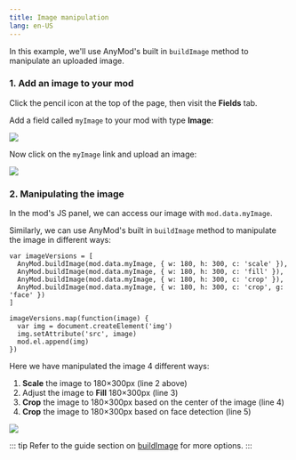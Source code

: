 ```yaml
---
title: Image manipulation
lang: en-US
---
```


In this example, we'll use AnyMod's built in `buildImage` method to manipulate an uploaded image.

### 1. Add an image to your mod

Click the pencil icon at the top of the page, then visit the **Fields** tab.

Add a field called `myImage` to your mod with type **Image**:

<img src="https://res.cloudinary.com/component/image/upload/v1562704535/guide/examples/image-1a-add-field.png">

Now click on the `myImage` link and upload an image:

<img src="https://res.cloudinary.com/component/image/upload/v1562704535/guide/examples/image-1b-add-image.png">

### 2. Manipulating the image

In the mod's JS panel, we can access our image with `mod.data.myImage`.

Similarly, we can use AnyMod's built in `buildImage` method to manipulate the image in different ways:

```js{2-5}
var imageVersions = [
  AnyMod.buildImage(mod.data.myImage, { w: 180, h: 300, c: 'scale' }),
  AnyMod.buildImage(mod.data.myImage, { w: 180, h: 300, c: 'fill' }),
  AnyMod.buildImage(mod.data.myImage, { w: 180, h: 300, c: 'crop' }),
  AnyMod.buildImage(mod.data.myImage, { w: 180, h: 300, c: 'crop', g: 'face' })
]

imageVersions.map(function(image) {
  var img = document.createElement('img')
  img.setAttribute('src', image)
  mod.el.append(img)
})
```

Here we have manipulated the image 4 different ways:

1. **Scale** the image to 180&times;300px (line 2 above)
2. Adjust the image to **Fill** 180&times;300px (line 3)
3. **Crop** the image to 180&times;300px based on the center of the image (line 4)
4. **Crop** the image to 180&times;300px based on face detection (line 5)

<img src="https://res.cloudinary.com/component/image/upload/v1562704535/guide/examples/image-2-result.png">

::: tip
Refer to the guide section on [buildImage](/guide/global-methods.html#anymod-buildimage) for more options.
:::